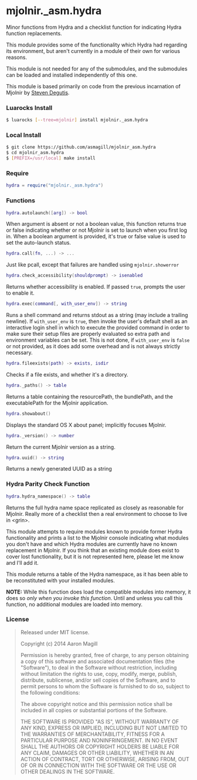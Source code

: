 mjolnir._asm.hydra
==================

Minor functions from Hydra and a checklist function for indicating Hydra function replacements.

This module provides some of the functionality which Hydra had regarding its environment, but aren't currently in a module of their own for various reasons.

This module is not needed for any of the submodules, and the submodules can be loaded and installed independently of this one.

This module is based primarily on code from the previous incarnation of Mjolnir by [Steven Degutis](https://github.com/sdegutis/).

### Luarocks Install
~~~bash
$ luarocks [--tree=mjolnir] install mjolnir._asm.hydra
~~~

### Local Install
~~~bash
$ git clone https://github.com/asmagill/mjolnir_asm.hydra
$ cd mjolnir_asm.hydra
$ [PREFIX=/usr/local] make install
~~~

### Require

~~~lua
hydra = require("mjolnir._asm.hydra")
~~~

### Functions

~~~lua
hydra.autolaunch([arg]) -> bool
~~~
When argument is absent or not a boolean value, this function returns true or false indicating whether or not Mjolnir is set to launch when you first log in.  When a boolean argument is provided, it's true or false value is used to set the auto-launch status.

~~~lua
hydra.call(fn, ...) -> ...
~~~
Just like pcall, except that failures are handled using `mjolnir.showerror`

~~~lua
hydra.check_accessibility(shouldprompt) -> isenabled
~~~
Returns whether accessibility is enabled. If passed `true`, prompts the user to enable it.

~~~lua
hydra.exec(command[, with_user_env]) -> string
~~~
Runs a shell command and returns stdout as a string (may include a trailing newline).  If `with_user_env` is `true`, then invoke the user's default shell as an interactive login shell in which to execute the provided command in order to make sure their setup files are properly evaluated so extra path and environment variables can be set.  This is not done, if `with_user_env` is `false` or not provided, as it does add some overhead and is not always strictly necessary.

~~~lua
hydra.fileexists(path) -> exists, isdir
~~~
Checks if a file exists, and whether it's a directory.

~~~lua
hydra._paths() -> table
~~~
Returns a table containing the resourcePath, the bundlePath, and the executablePath for the Mjolnir application.

~~~lua
hydra.showabout()
~~~
Displays the standard OS X about panel; implicitly focuses Mjolnir.

~~~lua
hydra._version() -> number
~~~
Return the current Mjolnir version as a string.

~~~lua
hydra.uuid() -> string
~~~
Returns a newly generated UUID as a string

### Hydra Parity Check Function

~~~lua
hydra.hydra_namespace() -> table
~~~
Returns the full hydra name space replicated as closely as reasonable for Mjolnir.  Really more of a checklist then a real environment to choose to live in &lt;grin&gt;.

This module attempts to require modules known to provide former Hydra functionality and prints a list to the Mjolnir console indicating what modules you don't have and which Hydra modules are currently have no known replacement in Mjolnir.  If you think that an existing module does exist to cover lost functionality, but it is not represented here, please let me know and I'll add it.

This module returns a table of the Hydra namespace, as it has been able to be reconstituted with your installed modules.

**NOTE:**  While this function does load the compatible modules into memory, it does so *only when you invoke this function*.  Until and unless you call this function, no additional modules are loaded into memory.

### License

> Released under MIT license.
>
> Copyright (c) 2014 Aaron Magill
>
> Permission is hereby granted, free of charge, to any person obtaining a copy
> of this software and associated documentation files (the "Software"), to deal
> in the Software without restriction, including without limitation the rights
> to use, copy, modify, merge, publish, distribute, sublicense, and/or sell
> copies of the Software, and to permit persons to whom the Software is
> furnished to do so, subject to the following conditions:
>
> The above copyright notice and this permission notice shall be included in
> all copies or substantial portions of the Software.
>
> THE SOFTWARE IS PROVIDED "AS IS", WITHOUT WARRANTY OF ANY KIND, EXPRESS OR
> IMPLIED, INCLUDING BUT NOT LIMITED TO THE WARRANTIES OF MERCHANTABILITY,
> FITNESS FOR A PARTICULAR PURPOSE AND NONINFRINGEMENT. IN NO EVENT SHALL THE
> AUTHORS OR COPYRIGHT HOLDERS BE LIABLE FOR ANY CLAIM, DAMAGES OR OTHER
> LIABILITY, WHETHER IN AN ACTION OF CONTRACT, TORT OR OTHERWISE, ARISING FROM,
> OUT OF OR IN CONNECTION WITH THE SOFTWARE OR THE USE OR OTHER DEALINGS IN
> THE SOFTWARE.
